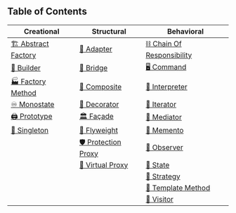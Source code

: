 ## Table of Contents

| Creational               | Structural               | Behavioral               |
|--------------------------|--------------------------|---------------------------|
| [🏗️ Abstract Factory](https://janeshsutharios.github.io/TechBlogs/iOS/Design-Patterns-In-Swift/Creational-Patterns) | [🔌 Adapter](https://janeshsutharios.github.io/TechBlogs/iOS/Design-Patterns-In-Swift/Structural-Patterns)         | [⛓️ Chain Of Responsibility](https://janeshsutharios.github.io/TechBlogs/iOS/Design-Patterns-In-Swift/Behavioral-Patterns) |
| [👷 Builder](https://janeshsutharios.github.io/TechBlogs/iOS/Design-Patterns-In-Swift/Creational-Patterns)           | [🌉 Bridge](https://janeshsutharios.github.io/TechBlogs/iOS/Design-Patterns-In-Swift/Structural-Patterns)           | [🖥️ Command](https://janeshsutharios.github.io/TechBlogs/iOS/Design-Patterns-In-Swift/Behavioral-Patterns)            |
| [🏭 Factory Method](https://janeshsutharios.github.io/TechBlogs/iOS/Design-Patterns-In-Swift/Creational-Patterns)    | [🌳 Composite](https://janeshsutharios.github.io/TechBlogs/iOS/Design-Patterns-In-Swift/Structural-Patterns)     | [📜 Interpreter](https://janeshsutharios.github.io/TechBlogs/iOS/Design-Patterns-In-Swift/Behavioral-Patterns)     |
| [♾️ Monostate](https://janeshsutharios.github.io/TechBlogs/iOS/Design-Patterns-In-Swift/Creational-Patterns)        | [🎨 Decorator](https://janeshsutharios.github.io/TechBlogs/iOS/Design-Patterns-In-Swift/Structural-Patterns)     | [🔁 Iterator](https://janeshsutharios.github.io/TechBlogs/iOS/Design-Patterns-In-Swift/Behavioral-Patterns)           |
| [🖨️ Prototype](https://janeshsutharios.github.io/TechBlogs/iOS/Design-Patterns-In-Swift/Creational-Patterns)        | [🏛️ Façade](https://janeshsutharios.github.io/TechBlogs/iOS/Design-Patterns-In-Swift/Structural-Patterns)           | [📡 Mediator](https://janeshsutharios.github.io/TechBlogs/iOS/Design-Patterns-In-Swift/Behavioral-Patterns)           |
| [👑 Singleton](https://janeshsutharios.github.io/TechBlogs/iOS/Design-Patterns-In-Swift/Creational-Patterns)        | [🍃 Flyweight](https://janeshsutharios.github.io/TechBlogs/iOS/Design-Patterns-In-Swift/Structural-Patterns)     | [💾 Memento](https://janeshsutharios.github.io/TechBlogs/iOS/Design-Patterns-In-Swift/Behavioral-Patterns)             |
|                          | [🛡️ Protection Proxy](https://janeshsutharios.github.io/TechBlogs/iOS/Design-Patterns-In-Swift/Structural-Patterns) | [👀 Observer](https://janeshsutharios.github.io/TechBlogs/iOS/Design-Patterns-In-Swift/Behavioral-Patterns)          |
|                          | [👻 Virtual Proxy](https://janeshsutharios.github.io/TechBlogs/iOS/Design-Patterns-In-Swift/Structural-Patterns)       | [🔄 State](https://janeshsutharios.github.io/TechBlogs/iOS/Design-Patterns-In-Swift/Behavioral-Patterns)               |
|                          |                          | [🎯 Strategy](https://janeshsutharios.github.io/TechBlogs/iOS/Design-Patterns-In-Swift/Behavioral-Patterns)           |
|                          |                          | [📄 Template Method](https://janeshsutharios.github.io/TechBlogs/iOS/Design-Patterns-In-Swift/Behavioral-Patterns) |
|                          |                          | [👣 Visitor](https://janeshsutharios.github.io/TechBlogs/iOS/Design-Patterns-In-Swift/Behavioral-Patterns)             |
